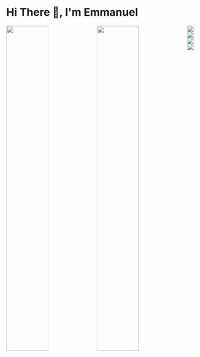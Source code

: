# Hi There 👋, I'm Emmanuel

<img align="left" width="47%" src="https://github-readme-stats.vercel.app/api?username=Phalcin&show_icons=true&theme=radical" />

<img align="left" width="47%"  src="https://github-readme-stats.vercel.app/api/top-langs/?username=anuraghazra&layout=compact" />


<p><img align="left"  src="https://img.shields.io/badge/html5-%23E34F26.svg?style=for-the-badge&logo=html5&logoColor=white" /></p>

<p><img align="left"  src="https://img.shields.io/badge/css3-%231572B6.svg?style=for-the-badge&logo=css3&logoColor=white" /></p>

<p><img  align="left" src="https://img.shields.io/badge/SASS-hotpink.svg?style=for-the-badge&logo=SASS&logoColor=white" /></p>

<p><img  src="https://img.shields.io/badge/javascript-%23323330.svg?style=for-the-badge&logo=javascript&logoColor=%23F7DF1E" /></p>



 
